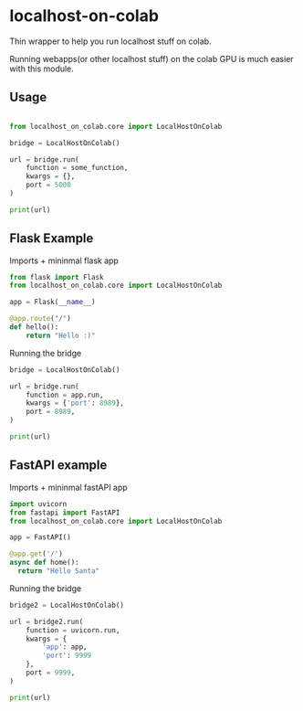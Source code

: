 # localhost-on-colab
Thin wrapper to help you run localhost stuff on colab. 

Running webapps(or other localhost stuff) on the colab GPU is much easier with this module.

## Usage

```python

from localhost_on_colab.core import LocalHostOnColab

bridge = LocalHostOnColab()

url = bridge.run(
    function = some_function,
    kwargs = {},
    port = 5000
)

print(url)
```

## Flask Example

Imports + mininmal flask app

```python
from flask import Flask
from localhost_on_colab.core import LocalHostOnColab

app = Flask(__name__)

@app.route("/")
def hello():
    return "Hello :)"
```

Running the bridge
```python
bridge = LocalHostOnColab()

url = bridge.run(
    function = app.run,
    kwargs = {'port': 8989},
    port = 8989,
)

print(url)
```

## FastAPI example

Imports + mininmal fastAPI app
```python
import uvicorn
from fastapi import FastAPI
from localhost_on_colab.core import LocalHostOnColab

app = FastAPI()

@app.get('/')
async def home():
  return "Hello Santa"
```

Running the bridge
```python
bridge2 = LocalHostOnColab()

url = bridge2.run(
    function = uvicorn.run,
    kwargs = {
        'app': app, 
        'port': 9999
    },
    port = 9999,
)

print(url)
```


